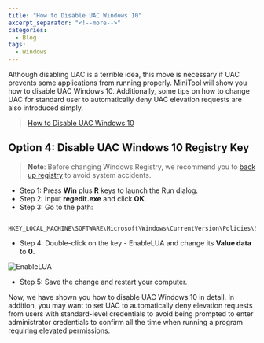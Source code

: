 ```yaml
---
title: "How to Disable UAC Windows 10"
excerpt_separator: "<!--more-->"
categories:
  - Blog
tags:
  - Windows
---
```


Although disabling UAC is a terrible idea, this move is necessary if UAC prevents some applications from running properly. MiniTool will show you how to disable UAC Windows 10. Additionally, some tips on how to change UAC for standard user to automatically deny UAC elevation requests are also introduced simply.

<!--more-->

> [How to Disable UAC Windows 10](https://www.minitool.com/news/how-to-disable-uac-windows-10-004.html)

## Option 4: Disable UAC Windows 10 Registry Key

> **Note**: Before changing Windows Registry, we recommend you to [back up registry](https://www.minitool.com/news/how-to-disable-uac-windows-10-004.html) to avoid system accidents.

- Step 1: Press **Win** plus **R** keys to launch the Run dialog.
- Step 2: Input **regedit.exe** and click **OK**.
- Step 3: Go to the path:

```
  HKEY_LOCAL_MACHINE\SOFTWARE\Microsoft\Windows\CurrentVersion\Policies\System
```

- Step 4: Double-click on the key - EnableLUA and change its **Value data** to **0**.

![EnableLUA](https://www.minitool.com/images/uploads/news/2019/08/how-to-disable-uac-windows-10/how-to-disable-uac-windows-10-4.png)

- Step 5: Save the change and restart your computer.

Now, we have shown you how to disable UAC Windows 10 in detail. In addition, you may want to set UAC to automatically deny elevation requests from users with standard-level credentials to avoid being prompted to enter administrator credentials to confirm all the time when running a program requiring elevated permissions.
